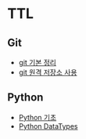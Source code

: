 # TTL

## Git
* [git 기본 정리](./git/240111_git%20기초.md)
* [git 원격 저장소 사용](./git/240112_git_remote.md)

## Python
* [Python 기초](./python/240115python.md)
* [Python DataTypes](./python/240116python.md)
